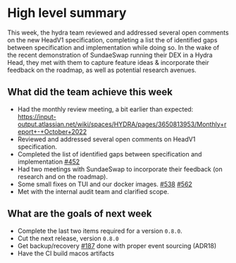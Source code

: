# High level summary

This week, the hydra team reviewed and addressed several open comments on the
new HeadV1 specification, completing a list the of identified gaps between
specification and implementation while doing so. In the wake of the recent
demonstration of SundaeSwap running their DEX in a Hydra Head, they met with
them to capture feature ideas & incorporate their feedback on the roadmap, as
well as potential research avenues.

## What did the team achieve this week

- Had the monthly review meeting, a bit earlier than expected: <https://input-output.atlassian.net/wiki/spaces/HYDRA/pages/3650813953/Monthly+report+-+October+2022>
- Reviewed and addressed several open comments on HeadV1 specification.
- Completed the list of identified gaps between specification and implementation [#452](https://github.com/input-output-hk/hydra-poc/issues/452)
- Had two meetings with SundaeSwap to incorporate their feedback (on research and on the roadmap).
- Some small fixes on TUI and our docker images. [#538](https://github.com/input-output-hk/hydra-poc/issues/538) [#562](https://github.com/input-output-hk/hydra-poc/pull/562)
- Met with the internal audit team and clarified scope.

## What are the goals of next week

- Complete the last two items required for a version `0.8.0`.
- Cut the next release, version `0.8.0`
- Get backup/recovery [#187](https://github.com/input-output-hk/hydra-poc/issues/187) done with proper event sourcing (ADR18)
- Have the CI build macos artifacts
